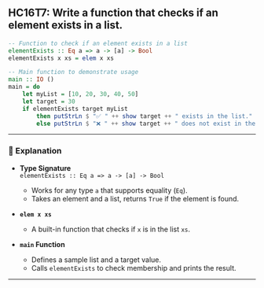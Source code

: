  HC16T7: Write a function that checks if an element exists in a list.
---



```haskell
-- Function to check if an element exists in a list
elementExists :: Eq a => a -> [a] -> Bool
elementExists x xs = elem x xs

-- Main function to demonstrate usage
main :: IO ()
main = do
    let myList = [10, 20, 30, 40, 50]
    let target = 30
    if elementExists target myList
        then putStrLn $ "✅ " ++ show target ++ " exists in the list."
        else putStrLn $ "❌ " ++ show target ++ " does not exist in the list."
```

---

### 🧠 Explanation

- **Type Signature**  
  `elementExists :: Eq a => a -> [a] -> Bool`  
  - Works for any type `a` that supports equality (`Eq`).
  - Takes an element and a list, returns `True` if the element is found.

- **`elem x xs`**  
  - A built-in function that checks if `x` is in the list `xs`.

- **`main` Function**  
  - Defines a sample list and a target value.
  - Calls `elementExists` to check membership and prints the result.

---

